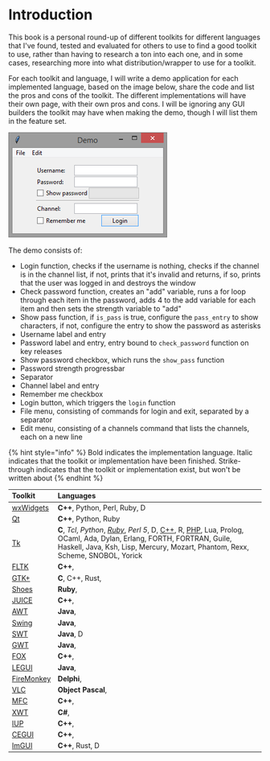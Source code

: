 # Introduction

This book is a personal round-up of different toolkits for different languages that I've found, tested and evaluated for others to use to find a good toolkit to use, rather than having to research a ton into each one, and in some cases, researching more into what distribution/wrapper to use for a toolkit.

For each toolkit and language, I will write a demo application for each implemented language, based on the image below, share the code and list the pros and cons of the toolkit. The different implementations will have their own page, with their own pros and cons. I will be ignoring any GUI builders the toolkit may have when making the demo, though I will list them in the feature set.

![The demo application \(implemented in Tk\)](.gitbook/assets/image%20%283%29.png)

The demo consists of:

* Login function, checks if the username is nothing, checks if the channel is in the channel list, if not, prints that it's invalid and returns, if so, prints that the user was logged in and destroys the window
* Check password function, creates an "add" variable, runs a for loop through each item in the password, adds 4 to the add variable for each item and then sets the strength variable to "add"
* Show pass function, if `is_pass` is true, configure the `pass_entry` to show characters, if not, configure the entry to show the password as asterisks
* Username label and entry
* Password label and entry, entry bound to `check_password` function on key releases
* Show password checkbox, which runs the `show_pass` function
* Password strength progressbar
* Separator
* Channel label and entry
* Remember me checkbox
* Login button, which triggers the `login` function
* File menu, consisting of commands for login and exit, separated by a separator
* Edit menu, consisting of a channels command that lists the channels, each on a new line

{% hint style="info" %}
Bold indicates the implementation language. Italic indicates that the toolkit or implementation have been finished. Strike-through indicates that the toolkit or implementation exist, but won't be written about
{% endhint %}

| **Toolkit** | **Languages** |
| :--- | :--- |
| [wxWidgets](https://en.wikipedia.org/wiki/WxWidgets) | **C++**, Python, Perl, Ruby, D |
| [Qt](https://en.wikipedia.org/wiki/Qt_%28software%29) | **C++**, Python, Ruby |
| [Tk](https://en.wikipedia.org/wiki/Tk_%28software%29) | **C**, _Tcl_, _Python_, [_Ruby_](https://github.com/ruby/tk), _Perl 5_, D, [C++](http://cpptk.sourceforge.net/), R, [PHP](http://php-tk.sourceforge.net/), Lua, Prolog, OCaml, Ada, Dylan, Erlang, FORTH, FORTRAN, Guile, Haskell, Java, Ksh, Lisp, Mercury, Mozart, Phantom, Rexx, Scheme, SNOBOL, Yorick |
| [FLTK](https://en.wikipedia.org/wiki/FLTK) | **C++**,  |
| [GTK+](https://en.wikipedia.org/wiki/GTK%2B) | **C**, C++, Rust,  |
| [Shoes](https://en.wikipedia.org/wiki/Shoes_%28GUI_toolkit%29) | **Ruby**,  |
| [JUICE](https://en.wikipedia.org/wiki/JUCE) | **C++**,  |
| [AWT](https://en.wikipedia.org/wiki/Abstract_Window_Toolkit) | **Java**,  |
| [Swing](https://en.wikipedia.org/wiki/Swing_%28Java%29) | **Java**,  |
| [SWT](https://en.wikipedia.org/wiki/Standard_Widget_Toolkit) | **Java**, D |
| [GWT](https://en.wikipedia.org/wiki/Google_Web_Toolkit) | **Java**,  |
| [FOX](https://en.wikipedia.org/wiki/Fox_toolkit) | **C++**,  |
| [LEGUI](https://github.com/LiquidEngine/legui) | **Java**,  |
| [FireMonkey](https://en.wikipedia.org/wiki/FireMonkey) | **Delphi**,  |
| [VLC](https://en.wikipedia.org/wiki/Visual_Component_Library) | **Object Pascal**,  |
| [MFC](https://en.wikipedia.org/wiki/Microsoft_Foundation_Class_Library) | **C++**,  |
| [XWT](https://github.com/mono/xwt) | **C\#**,  |
| [IUP](https://en.wikipedia.org/wiki/IUP_%28software%29) | **C++**,  |
| [CEGUI](https://en.wikipedia.org/wiki/CEGUI) | **C++**,  |
| [ImGUI](https://github.com/ocornut/imgui) | **C++**, Rust, D |

